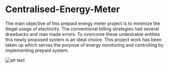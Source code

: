 # Centralised-Energy-Meter
The main objective of this prepaid energy meter project is to minimize the illegal usage of electricity. The conventional billing strategies had several drawbacks and man made errors. To overcome these undesirable entities this newly proposed system is an ideal choice. This project work has been taken up which serves the purpose of energy monitoring and controlling by implementing prepaid system.

![alt text](https://raw.githubusercontent.com/jibinp/Centralised-Energy-Meter/master/Images/Intro.jpg)
